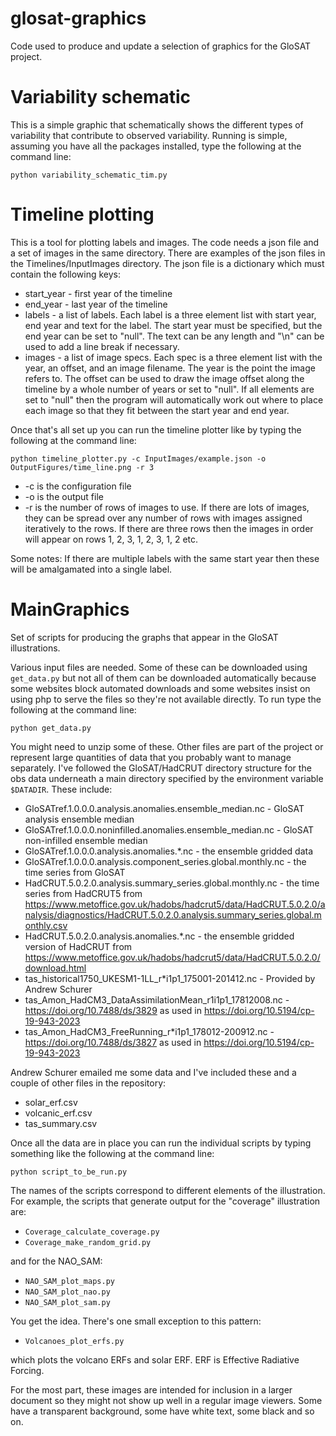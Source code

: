 # glosat-graphics

Code used to produce and update a selection of graphics for the GloSAT project.

# Variability schematic

This is a simple graphic that schematically shows the different types of variability that contribute to observed 
variability. Running is simple, assuming you have all the packages installed, type the following at the command line:

`python variability_schematic_tim.py`

# Timeline plotting

This is a tool for plotting labels and images. The code needs a json file and a set of images in the same directory. 
There are examples of the json files in the Timelines/InputImages directory. The json file is a dictionary which 
must contain the following keys: 

* start_year - first year of the timeline
* end_year - last year of the timeline
* labels -  a list of labels. Each label is a three element list with start year, end year and text for the label. The
  start year must be specified, but the end year can be set to "null". The text can be any length and "\n" can be used
  to add a line break if necessary.
* images - a list of image specs. Each spec is a three element list with the year, an offset, and an image filename. The 
  year is the point the image refers to. The offset can be used to draw the image offset along the timeline by a whole
  number of years or set to "null". If all elements are set to "null" then the program will automatically work out where 
  to place each image so that they fit between the start year and end year.

Once that's all set up you can run the timeline plotter like by typing the following at the command line:

`python timeline_plotter.py -c InputImages/example.json -o OutputFigures/time_line.png -r 3`

* -c is the configuration file
* -o is the output file
* -r is the number of rows of images to use. If there are lots of images, they can be spread over any number of rows 
  with images assigned iteratively to the rows. If there are three rows then the images in order will appear on rows 
  1, 2, 3, 1, 2, 3, 1, 2 etc.

Some notes: If there are multiple labels with the same start year then these will be amalgamated into a single label.

# MainGraphics

Set of scripts for producing the graphs that appear in the GloSAT illustrations.

Various input files are needed. Some of these can be downloaded using `get_data.py` but not all of them can be 
downloaded automatically because some websites block automated downloads and some websites insist on using php to 
serve the files so they're not available directly. To run type the following at the command line:

`python get_data.py`

You might need to unzip some of these. Other files are part of the project or represent large quantities of data 
that you probably want to manage separately. I've followed the GloSAT/HadCRUT directory structure for the obs data 
underneath a main directory specified by the environment variable `$DATADIR`. These include:

* GloSATref.1.0.0.0.analysis.anomalies.ensemble_median.nc - GloSAT analysis ensemble median
* GloSATref.1.0.0.0.noninfilled.anomalies.ensemble_median.nc - GloSAT non-infilled ensemble median
* GloSATref.1.0.0.0.analysis.anomalies.*.nc - the ensemble gridded data
* GloSATref.1.0.0.0.analysis.component_series.global.monthly.nc - the time series from GloSAT
* HadCRUT.5.0.2.0.analysis.summary_series.global.monthly.nc - the time series from HadCRUT5 from https://www.metoffice.gov.uk/hadobs/hadcrut5/data/HadCRUT.5.0.2.0/analysis/diagnostics/HadCRUT.5.0.2.0.analysis.summary_series.global.monthly.csv
* HadCRUT.5.0.2.0.analysis.anomalies.*.nc - the ensemble gridded version of HadCRUT from https://www.metoffice.gov.uk/hadobs/hadcrut5/data/HadCRUT.5.0.2.0/download.html
* tas_historical1750_UKESM1-1LL_r*i1p1_175001-201412.nc - Provided by Andrew Schurer
* tas_Amon_HadCM3_DataAssimilationMean_r1i1p1_17812008.nc - https://doi.org/10.7488/ds/3829 as used in https://doi.org/10.5194/cp-19-943-2023
* tas_Amon_HadCM3_FreeRunning_r*i1p1_178012-200912.nc - https://doi.org/10.7488/ds/3827 as used in https://doi.org/10.5194/cp-19-943-2023

Andrew Schurer emailed me some data and I've included these and a couple of other files in the repository:

* solar_erf.csv
* volcanic_erf.csv
* tas_summary.csv

Once all the data are in place you can run the individual scripts by typing something like the following at the command 
line:

`python script_to_be_run.py`

The names of the scripts correspond to different elements of the illustration. For example, the scripts that 
generate output for the "coverage" illustration are:

* `Coverage_calculate_coverage.py`
* `Coverage_make_random_grid.py`

and for the NAO_SAM:

* `NAO_SAM_plot_maps.py`
* `NAO_SAM_plot_nao.py`
* `NAO_SAM_plot_sam.py`

You get the idea. There's one small exception to this pattern:

* `Volcanoes_plot_erfs.py`

which plots the volcano ERFs and solar ERF. ERF is Effective Radiative Forcing.

For the most part, these images are intended for inclusion in a larger document so they might not show up well in 
a regular image viewers. Some have a transparent background, some have white text, some black and so on.  